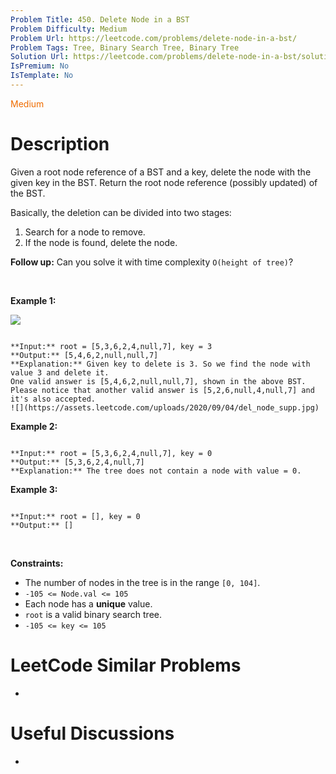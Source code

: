 ```yaml
---
Problem Title: 450. Delete Node in a BST
Problem Difficulty: Medium
Problem Url: https://leetcode.com/problems/delete-node-in-a-bst/
Problem Tags: Tree, Binary Search Tree, Binary Tree
Solution Url: https://leetcode.com/problems/delete-node-in-a-bst/solution/
IsPremium: No
IsTemplate: No
---
```


<span style="color: rgb(239, 108, 0);">Medium</span>

# Description

Given a root node reference of a BST and a key, delete the node with the given key in the BST. Return the root node reference (possibly updated) of the BST.


Basically, the deletion can be divided into two stages:


1. Search for a node to remove.
2. If the node is found, delete the node.


**Follow up:** Can you solve it with time complexity `O(height of tree)`?


 


**Example 1:**


![](https://assets.leetcode.com/uploads/2020/09/04/del_node_1.jpg)

```

**Input:** root = [5,3,6,2,4,null,7], key = 3
**Output:** [5,4,6,2,null,null,7]
**Explanation:** Given key to delete is 3. So we find the node with value 3 and delete it.
One valid answer is [5,4,6,2,null,null,7], shown in the above BST.
Please notice that another valid answer is [5,2,6,null,4,null,7] and it's also accepted.
![](https://assets.leetcode.com/uploads/2020/09/04/del_node_supp.jpg)

```

**Example 2:**



```

**Input:** root = [5,3,6,2,4,null,7], key = 0
**Output:** [5,3,6,2,4,null,7]
**Explanation:** The tree does not contain a node with value = 0.

```

**Example 3:**



```

**Input:** root = [], key = 0
**Output:** []

```

 


**Constraints:**


* The number of nodes in the tree is in the range `[0, 104]`.
* `-105 <= Node.val <= 105`
* Each node has a **unique** value.
* `root` is a valid binary search tree.
* `-105 <= key <= 105`




# LeetCode Similar Problems

- []()

# Useful Discussions

- []()
